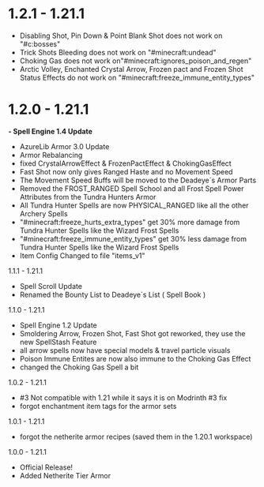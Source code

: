 # 1.2.1 - 1.21.1
- Disabling Shot, Pin Down & Point Blank Shot does not work on "#c:bosses"
- Trick Shots Bleeding does not work on "#minecraft:undead"
- Choking Gas does not work on"#minecraft:ignores_poison_and_regen"
- Arctic Volley, Enchanted Crystal Arrow, Frozen pact and Frozen Shot Status Effects do not work on  "#minecraft:freeze_immune_entity_types"

# 1.2.0 - 1.21.1
**- Spell Engine 1.4 Update**
- AzureLib Armor 3.0 Update
- Armor Rebalancing
- fixed CrystalArrowEffect & FrozenPactEffect & ChokingGasEffect
- Fast Shot now only gives Ranged Haste and no Movement Speed
- The Movement Speed Buffs will be moved to the Deadeye´s Armor Parts
- Removed the FROST_RANGED Spell School and all Frost Spell Power Attributes from the Tundra Hunters Armor
- All Tundra Hunter Spells are now PHYSICAL_RANGED like all the other Archery Spells
- "#minecraft:freeze_hurts_extra_types" get 30% more damage from Tundra Hunter Spells like the Wizard Frost Spells
- "#minecraft:freeze_immune_entity_types" get 30% less damage from Tundra Hunter Spells like the Wizard Frost Spells
- Item Config Changed to file "items_v1"

1.1.1 - 1.21.1
- Spell Scroll Update
- Renamed the Bounty List to Deadeye´s List ( Spell Book )

1.1.0 - 1.21.1
- Spell Engine 1.2 Update
- Smoldering Arrow, Frozen Shot, Fast Shot got reworked, they use the new SpellStash Feature
- all arrow spells now have special models & travel particle visuals
- Poison Immune Entites are now also immune to the Choking Gas Effect
- changed the Choking Gas Spell a bit

1.0.2 - 1.21.1
- #3 Not compatible with 1.21 while it says it is on Modrinth #3 fix
- forgot enchantment item tags for the armor sets

1.0.1 - 1.21.1
- forgot the netherite armor recipes (saved them in the 1.20.1 workspace)

1.0.0 - 1.21.1
- Official Release!
- Added Netherite Tier Armor